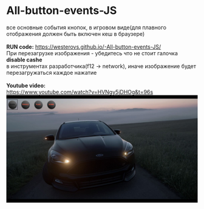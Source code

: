 # All-button-events-JS
все основные события кнопок, в игровом виде(для плавного отображения должен быть включен кеш в браузере)
<br>
<br>
<b>RUN code:</b>
https://westerovs.github.io/-All-button-events-JS/
<br>
При перезагрузке изображения - убедитесь что не стоит галочка <b>disable cashe</b>
<br>
в инструментах разработчика(f12 -> network), иначе изображение будет перезагружаться каждое нажатие
<br>
<br>
<b>Youtube video:</b>
<br>
https://www.youtube.com/watch?v=HVNgy5jDHOg&t=96s
<img src="cover.jpg"/>
